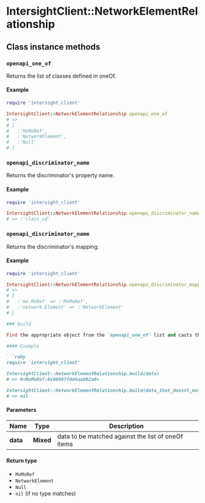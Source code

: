 # IntersightClient::NetworkElementRelationship

## Class instance methods

### `openapi_one_of`

Returns the list of classes defined in oneOf.

#### Example

```ruby
require 'intersight_client'

IntersightClient::NetworkElementRelationship.openapi_one_of
# =>
# [
#   :'MoMoRef',
#   :'NetworkElement',
#   :'Null'
# ]
```

### `openapi_discriminator_name`

Returns the discriminator's property name.

#### Example

```ruby
require 'intersight_client'

IntersightClient::NetworkElementRelationship.openapi_discriminator_name
# => :'class_id'
```

### `openapi_discriminator_name`

Returns the discriminator's mapping.

#### Example

```ruby
require 'intersight_client'

IntersightClient::NetworkElementRelationship.openapi_discriminator_mapping
# =>
# {
#   :'mo.MoRef' => :'MoMoRef',
#   :'network.Element' => :'NetworkElement'
# }

### build

Find the appropriate object from the `openapi_one_of` list and casts the data into it.

#### Example

```ruby
require 'intersight_client'

IntersightClient::NetworkElementRelationship.build(data)
# => #<MoMoRef:0x00007fdd4aab02a0>

IntersightClient::NetworkElementRelationship.build(data_that_doesnt_match)
# => nil
```

#### Parameters

| Name | Type | Description |
| ---- | ---- | ----------- |
| **data** | **Mixed** | data to be matched against the list of oneOf items |

#### Return type

- `MoMoRef`
- `NetworkElement`
- `Null`
- `nil` (if no type matches)

